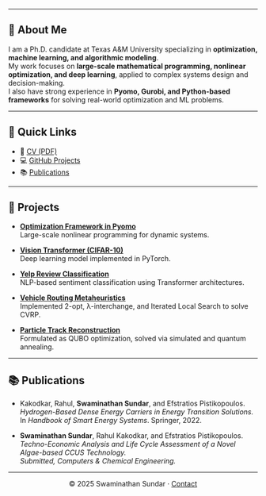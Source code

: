 

---

## 📌 About Me
I am a Ph.D. candidate at Texas A&M University specializing in **optimization, machine learning, and algorithmic modeling**.  
My work focuses on **large-scale mathematical programming, nonlinear optimization, and deep learning**, applied to complex systems design and decision-making.  
I also have strong experience in **Pyomo, Gurobi, and Python-based frameworks** for solving real-world optimization and ML problems.  

---

## 🔗 Quick Links
- 📄 [CV (PDF)](cv.pdf)
- 💻 [GitHub Projects](https://github.com/swaminathan1296)
- 📚 [Publications](#publications)

---

## 🚀 Projects

- **[Optimization Framework in Pyomo](https://github.com/swaminathan1296/your-repo)**  
  Large-scale nonlinear programming for dynamic systems.  

- **[Vision Transformer (CIFAR-10)](https://github.com/swaminathan1296/your-repo)**  
  Deep learning model implemented in PyTorch.  

- **[Yelp Review Classification](https://github.com/swaminathan1296/your-repo)**  
  NLP-based sentiment classification using Transformer architectures.  

- **[Vehicle Routing Metaheuristics](https://github.com/swaminathan1296/your-repo)**  
  Implemented 2-opt, λ-interchange, and Iterated Local Search to solve CVRP.  

- **[Particle Track Reconstruction](https://github.com/swaminathan1296/your-repo)**  
  Formulated as QUBO optimization, solved via simulated and quantum annealing.  

---

## 📚 Publications
- Kakodkar, Rahul, **Swaminathan Sundar**, and Efstratios Pistikopoulos.  
  *Hydrogen-Based Dense Energy Carriers in Energy Transition Solutions.*  
  In *Handbook of Smart Energy Systems*. Springer, 2022.  

- **Swaminathan Sundar**, Rahul Kakodkar, and Efstratios Pistikopoulos.  
  *Techno-Economic Analysis and Life Cycle Assessment of a Novel Algae-based CCUS Technology.*  
  *Submitted, Computers \& Chemical Engineering.*  

---

<p align="center">
© 2025 Swaminathan Sundar · <a href="mailto:swaminathan.sundar@tamu.edu">Contact</a>
</p>
